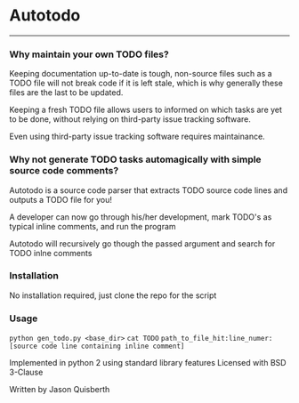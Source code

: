 # Autotodo
------

### Why maintain your own TODO files?
Keeping documentation up-to-date is tough, non-source files such as a TODO file will not break code if it is left stale, which is why generally these files are the last to be updated.

Keeping a fresh TODO file allows users to informed on which tasks are yet to be done, 
without relying on third-party issue tracking software.

Even using third-party issue tracking software requires maintainance.

### Why not generate TODO tasks automagically with simple source code comments?
Autotodo is a source code parser that extracts TODO source code lines and outputs
a TODO file for you!

A developer can now go through his/her development, mark TODO's as typical inline comments,
and run the program

Autotodo will recursively go though the passed argument and search for TODO inlne comments

### Installation
No installation required, just clone the repo for the script

### Usage
`python gen_todo.py <base_dir>`
`cat TODO`
`path_to_file_hit:line_numer: [source code line containing inline comment]`


Implemented in python 2 using standard library features
Licensed with BSD 3-Clause


Written by Jason Quisberth
